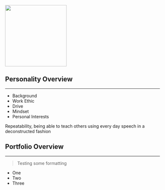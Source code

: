



<img src="https://i.imgur.com/X44BMVl.png" width="200" height="200">


## Personality Overview

---------------------------------

- Background
- Work Ethic
- Drive
- Mindset
- Personal Interests


Repeatability, being able to teach others using every day speech in a deconstructed fashion

## Portfolio Overview

---------------------------------------------------------------------




> Testing some formatting

- One
- Two
- Three




